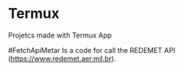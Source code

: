 # Termux
Projetcs made with Termux App

#FetchApiMetar
Is a code for call the REDEMET API (https://www.redemet.aer.mil.br).
